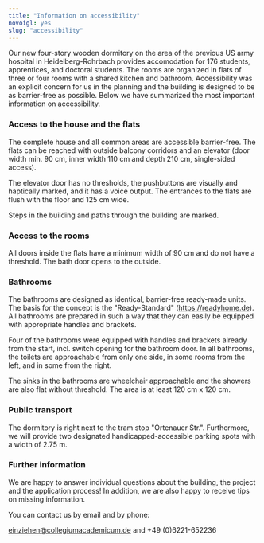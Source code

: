 ```yaml
---
title: "Information on accessibility"
novoigl: yes
slug: "accessibility"
---
```


Our new four-story wooden dormitory on the area of the previous US army hospital in Heidelberg-Rohrbach provides accomodation for 176 students, apprentices, and doctoral students.
The rooms are organized in flats of three or four rooms with a shared kitchen and bathroom.
Accessibility was an explicit concern for us in the planning and the building is designed to be as barrier-free as possible.
Below we have summarized the most important information on accessibility.

### Access to the house and the flats

The complete house and all common areas are accessible barrier-free.
The flats can be reached with outside balcony corridors and an elevator (door width min. 90 cm, inner width 110 cm and depth 210 cm, single-sided access).

The elevator door has no thresholds, the pushbuttons are visually and haptically marked, and it has a voice output.
The entrances to the flats are flush with the floor and 125 cm wide.

Steps in the building and paths through the building are marked.

### Access to the rooms

All doors inside the flats have a minimum width of 90 cm and do not have a threshold.
The bath door opens to the outside.

### Bathrooms

The bathrooms are designed as identical, barrier-free ready-made units.
The basis for the concept is the "Ready-Standard" (https://readyhome.de).
All bathrooms are prepared in such a way that they can easily be equipped with appropriate handles and brackets.

Four of the bathrooms were equipped with handles and brackets already from the start, incl. switch
opening for the bathroom door. In all bathrooms, the toilets are approachable from only one side, in some rooms from the
left, and in some from the right.

The sinks in the bathrooms are wheelchair approachable and the showers are also flat without threshold.
The area is at least 120 cm x 120 cm.

### Public transport

The dormitory is right next to the tram stop "Ortenauer Str.".
Furthermore, we will provide two designated handicapped-accessible parking spots with a width of 2.75 m.

### Further information 

We are happy to answer individual questions about the building, the project and the application process!
In addition, we are also happy to receive tips on missing information. 

You can contact us by email and by phone:

einziehen@collegiumacademicum.de and +49 (0)6221-652236
